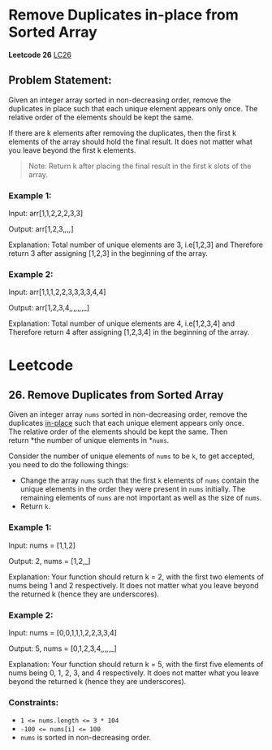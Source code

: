 # Remove Duplicates in-place from Sorted Array
**Leetcode 26**
[LC26](https://leetcode.com/problems/remove-duplicates-from-sorted-array/description/)

## Problem Statement: 
Given an integer array sorted in non-decreasing order, remove the duplicates in place such that each unique element appears only once. The relative order of the elements should be kept the same.

If there are k elements after removing the duplicates, then the first k elements of the array should hold the final result. It does not matter what you leave beyond the first k elements.

> Note: Return k after placing the final result in the first k slots of the array.

### Example 1:
Input: arr[1,1,2,2,2,3,3]

Output: arr[1,2,3,_,_,_,_]

Explanation: Total number of unique elements are 3, i.e[1,2,3] and Therefore return 3 after assigning [1,2,3] in the beginning of the array.

### Example 2:
Input: arr[1,1,1,2,2,3,3,3,3,4,4]

Output: arr[1,2,3,4,_,_,_,_,_,_,_]

Explanation: Total number of unique elements are 4, i.e[1,2,3,4] and Therefore return 4 after assigning [1,2,3,4] in the beginning of the array.


# Leetcode
## 26. Remove Duplicates from Sorted Array

Given an integer array `nums` sorted in non-decreasing order, remove the duplicates [in-place](https://en.wikipedia.org/wiki/In-place_algorithm) such that each unique element appears only once. The relative order of the elements should be kept the same. Then return *the number of unique elements in *`nums`.

Consider the number of unique elements of `nums` to be `k`, to get accepted, you need to do the following things:

-   Change the array `nums` such that the first `k` elements of `nums` contain the unique elements in the order they were present in `nums` initially. The remaining elements of `nums` are not important as well as the size of `nums`.
-   Return `k`.


### Example 1:
Input: nums = [1,1,2]

Output: 2, nums = [1,2,_]

Explanation: Your function should return k = 2, with the first two elements of nums being 1 and 2 respectively.
It does not matter what you leave beyond the returned k (hence they are underscores).

### Example 2:
Input: nums = [0,0,1,1,1,2,2,3,3,4]

Output: 5, nums = [0,1,2,3,4,_,_,_,_,_]

Explanation: Your function should return k = 5, with the first five elements of nums being 0, 1, 2, 3, and 4 respectively.
It does not matter what you leave beyond the returned k (hence they are underscores).

### Constraints:

-   `1 <= nums.length <= 3 * 104`
-   `-100 <= nums[i] <= 100`
-   `nums` is sorted in non-decreasing order.